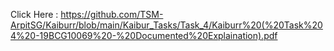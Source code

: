 Click Here : https://github.com/TSM-ArpitSG/Kaiburr/blob/main/Kaibur_Tasks/Task_4/Kaiburr%20(%20Task%204%20-19BCG10069%20-%20Documented%20Explaination).pdf